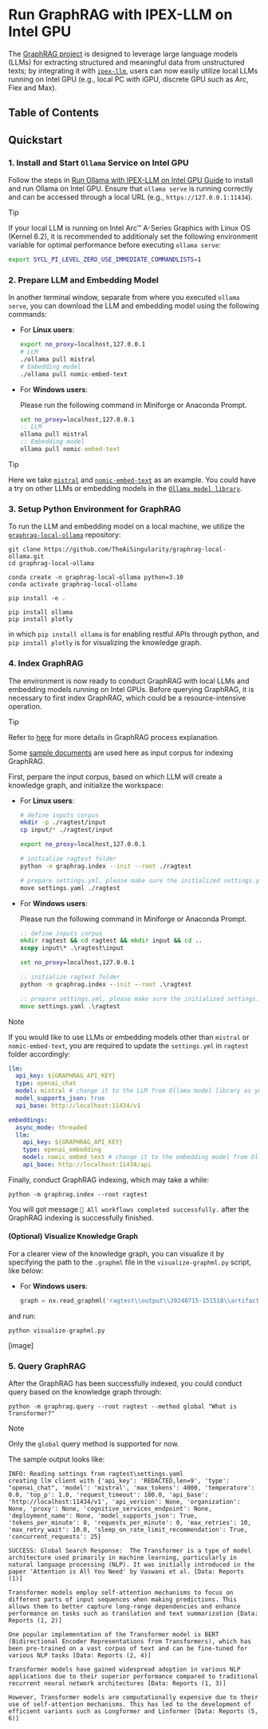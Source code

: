 # Run GraphRAG with IPEX-LLM on Intel GPU

The [GraphRAG project](https://github.com/microsoft/graphrag) is designed to leverage large language models (LLMs) for extracting structured and meaningful data from unstructured texts; by integrating it with [`ipex-llm`](https://github.com/intel-analytics/ipex-llm), users can now easily utilize local LLMs running on Intel GPU (e.g., local PC with iGPU, discrete GPU such as Arc, Flex and Max).

## Table of Contents

## Quickstart

### 1. Install and Start `Ollama` Service on Intel GPU 

Follow the steps in [Run Ollama with IPEX-LLM on Intel GPU Guide](./ollama_quickstart.md) to install and run Ollama on Intel GPU. Ensure that `ollama serve` is running correctly and can be accessed through a local URL (e.g., `https://127.0.0.1:11434`).

> [!TIP]
> If your local LLM is running on Intel Arc™ A-Series Graphics with Linux OS (Kernel 6.2), it is recommended to additionaly set the following environment variable for optimal performance before executing `ollama serve`:
>
> ```bash
> export SYCL_PI_LEVEL_ZERO_USE_IMMEDIATE_COMMANDLISTS=1
> ```

### 2. Prepare LLM and Embedding Model

In another terminal window, separate from where you executed `ollama serve`, you can download the LLM and embedding model using the following commands:

- For **Linux users**:

  ```bash
  export no_proxy=localhost,127.0.0.1
  # LLM
  ./ollama pull mistral
  # Embedding model
  ./ollama pull nomic-embed-text
  ```

- For **Windows users**:

  Please run the following command in Miniforge or Anaconda Prompt.

  ```cmd
  set no_proxy=localhost,127.0.0.1
  :: LLM
  ollama pull mistral
  :: Embedding model
  ollama pull nomic-embed-text
  ```

> [!TIP]
> Here we take [`mistral`](https://ollama.com/library/mistral) and [`nomic-embed-text`](https://ollama.com/library/nomic-embed-text) as an example. You could have a try on other LLMs or embedding models in the [`Ollama model library`](https://ollama.com/library).

### 3. Setup Python Environment for GraphRAG

To run the LLM and embedding model on a local machine, we utilize the [`graphrag-local-ollama`](https://github.com/TheAiSingularity/graphrag-local-ollama) repository:

```shell
git clone https://github.com/TheAiSingularity/graphrag-local-ollama.git
cd graphrag-local-ollama

conda create -n graphrag-local-ollama python=3.10
conda activate graphrag-local-ollama

pip install -e .

pip install ollama
pip install plotly
```

in which `pip install ollama` is for enabling restful APIs through python, and `pip install plotly` is for visualizing the knowledge graph.

### 4. Index GraphRAG

The environment is now ready to conduct GraphRAG with local LLMs and embedding models running on Intel GPUs. Before querying GraphRAG, it is necessary to first index GraphRAG, which could be a resource-intensive operation.

> [!TIP]
> Refer to [here](https://microsoft.github.io/graphrag/) for more details in GraphRAG process explanation.

Some [sample documents](https://github.com/TheAiSingularity/graphrag-local-ollama/tree/main/input) are used here as input corpus for indexing GraphRAG.

First, perpare the input corpus, based on which LLM will create a knowledge graph, and initialize the workspace:

- For **Linux users**:

  ```bash
  # define inputs corpus
  mkdir -p ./ragtest/input
  cp input/* ./ragtest/input

  export no_proxy=localhost,127.0.0.1

  # initialize ragtest folder
  python -m graphrag.index --init --root ./ragtest

  # prepare settings.yml, please make sure the initialized settings.yml in ragtest folder is replaced by settings.yml in graphrag-ollama-local folder
  move settings.yaml ./ragtest
  ```

- For **Windows users**:

  Please run the following command in Miniforge or Anaconda Prompt.

  ```cmd
  :: define inputs corpus
  mkdir ragtest && cd ragtest && mkdir input && cd .. 
  xcopy input\* .\ragtest\input

  set no_proxy=localhost,127.0.0.1

  :: initialize ragtest folder
  python -m graphrag.index --init --root .\ragtest

  :: prepare settings.yml, please make sure the initialized settings.yml in ragtest folder is replaced by settings.yml in graphrag-ollama-local folder
  move settings.yaml .\ragtest
  ```

> [!NOTE]
> If you would like to use LLMs or embedding models other than `mistral` or `nomic-embed-text`, you are required to update the `settings.yml` in `ragtest` folder accordingly:
>
> ```yml
> llm:
>   api_key: ${GRAPHRAG_API_KEY}
>   type: openai_chat
>   model: mistral # change it to the LLM from Ollama model library as you want
>   model_supports_json: true
>   api_base: http://localhost:11434/v1
> 
> embeddings:
>   async_mode: threaded
>   llm:
>     api_key: ${GRAPHRAG_API_KEY}
>     type: openai_embedding
>     model: nomic_embed_text # change it to the embedding model from Ollama model library as you want
>     api_base: http://localhost:11434/api
> ```

Finally, conduct GraphRAG indexing, which may take a while:

```shell
python -m graphrag.index --root ragtest
```

You will got message `🚀 All workflows completed successfully.` after the GraphRAG indexing is successfully finished.

#### (Optional) Visualize Knowledge Graph

For a clearer view of the knowledge graph, you can visualize it by specifying the path to the `.graphml` file in the `visualize-graphml.py` script, like below:

- For **Windows users**:

  ```python
  graph = nx.read_graphml('ragtest\\output\\20240715-151518\\artifacts\\summarized_graph.graphml') 
  ```

and run:

```shell
python visualize-graphml.py
```

[image]

### 5. Query GraphRAG

After the GraphRAG has been successfully indexed, you could conduct query based on the knowledge graph through:

```shell
python -m graphrag.query --root ragtest --method global "What is Transformer?"
```

> [!NOTE]
> Only the `global` query method is supported for now.

The sample output looks like:

```log
INFO: Reading settings from ragtest\settings.yaml
creating llm client with {'api_key': 'REDACTED,len=9', 'type': "openai_chat", 'model': 'mistral', 'max_tokens': 4000, 'temperature': 0.0, 'top_p': 1.0, 'request_timeout': 180.0, 'api_base': 'http://localhost:11434/v1', 'api_version': None, 'organization': None, 'proxy': None, 'cognitive_services_endpoint': None, 'deployment_name': None, 'model_supports_json': True, 'tokens_per_minute': 0, 'requests_per_minute': 0, 'max_retries': 10, 'max_retry_wait': 10.0, 'sleep_on_rate_limit_recommendation': True, 'concurrent_requests': 25}

SUCCESS: Global Search Response:  The Transformer is a type of model architecture used primarily in machine learning, particularly in natural language processing (NLP). It was initially introduced in the paper 'Attention is All You Need' by Vaswani et al. [Data: Reports (1)]

Transformer models employ self-attention mechanisms to focus on different parts of input sequences when making predictions. This allows them to better capture long-range dependencies and enhance performance on tasks such as translation and text summarization [Data: Reports (1, 2)]

One popular implementation of the Transformer model is BERT (Bidirectional Encoder Representations from Transformers), which has been pre-trained on a vast corpus of text and can be fine-tuned for various NLP tasks [Data: Reports (2, 4)]

Transformer models have gained widespread adoption in various NLP applications due to their superior performance compared to traditional recurrent neural network architectures [Data: Reports (1, 3)]

However, Transformer models are computationally expensive due to their use of self-attention mechanisms. This has led to the development of efficient variants such as Longformer and Linformer [Data: Reports (5, 6)]
```
